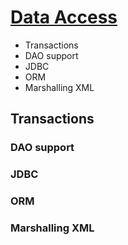# [Data Access](https://docs.spring.io/spring-framework/docs/current/reference/html/data-access.html)
- Transactions
- DAO support
- JDBC
- ORM
- Marshalling XML


## Transactions

### DAO support

### JDBC

### ORM

### Marshalling XML


